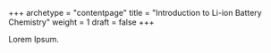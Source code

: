 +++
archetype = "contentpage"
title = "Introduction to Li-ion Battery Chemistry"
weight = 1
draft = false
+++

Lorem Ipsum.